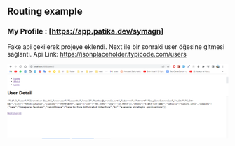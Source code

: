 ## Routing example

### My Profile : [https://app.patika.dev/symagn]



Fake api çekilerek projeye eklendi. Next ile bir sonraki user öğesine gitmesi sağlantı.
Api Link: https://jsonplaceholder.typicode.com/users 

<img src="./routing.png" alt="routing">
